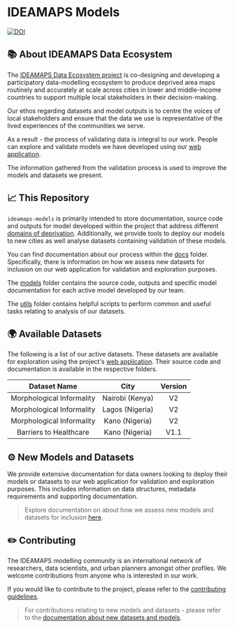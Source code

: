 # IDEAMAPS Models 
[![DOI](https://zenodo.org/badge/774337168.svg)](https://doi.org/10.5281/zenodo.14699939)

## 📚 About IDEAMAPS Data Ecosystem

The [IDEAMAPS Data Ecosystem project](https://www.ideamapsnetwork.org/project/ideamaps-data-ecosystem) is co-designing and developing a participatory data-modelling ecosystem to produce deprived area maps routinely and accurately at scale across cities in lower and middle-income countries to support multiple local stakeholders in their decision-making.

Our ethos regarding datasets and model outputs is to centre the voices of local stakeholders and ensure that the data we use is representative of the lived experiences of the communities we serve. 

As a result - the process of validating data is integral to our work. People can explore and validate models we have developed using our [web application](https://ideamapsdataecosystem.org).

The information gathered from the validation process is used to improve the models and datasets we present.

## 📈 This Repository
`ideamaps-models` is primarily intended to store documentation, source code and outputs for model developed within the project that address different [domains of deprivation](https://doi.org/10.1016/j.compenvurbsys.2022.101770). Additionally, we provide tools to deploy our models to new cities as well analyse datasets containing validation of these models.

You can find documentation about our process within the [docs](/docs) folder. Specifically, there is information on how we assess new datasets for inclusion on our web application for validation and exploration purposes.

The [models](/models) folder contains the source code, outputs and specific model documentation for each active model developed by our team. 

The [utils](/utils) folder contains helpful scripts to perform common and useful tasks relating to analysis of our datasets.


## 🌍 Available Datasets
The following is a list of our active datasets. These datasets are available for exploration using the project's [web application](https://ideamapsdataecosystem.org). Their source code and documentation is available in the respective folders.

|     Dataset Name     |      City       | Version |
|:--------------------:|:---------------:|:-------:|
| Morphological Informality | Nairobi (Kenya) |   V2    |
| Morphological Informality | Lagos (Nigeria)  |   V2    |
| Morphological Informality | Kano (Nigeria)   |   V2    |
|  Barriers to Healthcare   | Kano (Nigeria)   |  V1.1   |


## ⚙️ New Models and Datasets
We provide extensive documentation for data owners looking to deploy their models or datasets to our web application for validation and exploration purposes. This includes information on data structures, metadata requirements and supporting documentation. 

> Explore documentation on about how we assess new models and datasets for inclusion [here](/docs/datasets/README.md).

## ✏️ Contributing
The IDEAMAPS modelling community is an international network of researchers, data scientists, and urban planners amongst other profiles. We welcome contributions from anyone who is interested in our work.

If you would like to contribute to the project, please refer to the [contributing guidelines](/CONTRIBUTING.md).

> For contributions relating to new models and datasets - please refer to the [documentation about new datasets and models](/docs/datasets/README.md).

